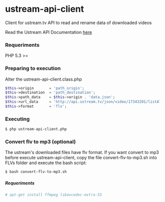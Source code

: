 ustream-api-client
==================

Client for ustream.tv API to read and rename data of downloaded videos

Read the Ustream API Documentation [here](http://developer.ustream.tv/data_api/docs "Access the documentation")

### Requeriments

PHP 5.3 >=

### Preparing to execution

Alter the ustream-api-client.class.php

```php
$this->origin       = 'path_origin';
$this->destination  = 'path_destination';
$this->path_data    = $this->origin . 'data.json';
$this->url_data     = 'http://api.ustream.tv/json/video/17343201/listAllVideos?key=laborautonomo&limit=100';
$this->format       = 'flv';
```

### Executing

```sh
$ php ustream-api-client.php
```

### Convert flv to mp3 (optional)

The ustream's downloaded files have flv format. If you want convert to mp3 before execute ustream-api-client, copy the file convert-flv-to-mp3.sh into FLVs folder and execute the bash script:
    
```sh
$ bash convert-flv-to-mp3.sh
```

##### Requeriments
    
```sh
# apt-get install ffmpeg libavcodec-extra-53
```